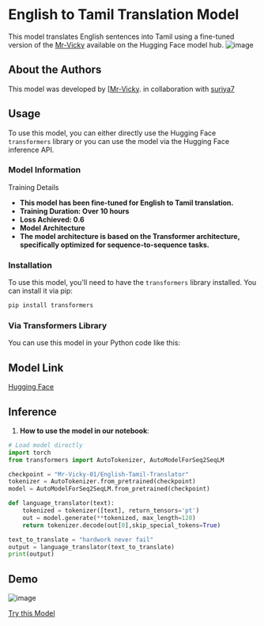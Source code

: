 # English to Tamil Translation Model

This model translates English sentences into Tamil using a fine-tuned version of the [Mr-Vicky](https://huggingface.co/Mr-Vicky-01/Fine_tune_english_to_tamil) available on the Hugging Face model hub. 
![image](https://github.com/Mr-Vicky-01/Tamil_Translator/assets/143078285/8609a8c9-f4a2-463e-8077-df8a48b01099)

## About the Authors
This model was developed by [[Mr-Vicky](https://huggingface.co/Mr-Vicky-01). in collaboration with [suriya7](https://huggingface.co/suriya7)

## Usage

To use this model, you can either directly use the Hugging Face `transformers` library or you can use the model via the Hugging Face inference API.


### Model Information

Training Details

- **This model has been fine-tuned for English to Tamil translation.**
- **Training Duration: Over 10 hours**
- **Loss Achieved: 0.6**
- **Model Architecture**
- **The model architecture is based on the Transformer architecture, specifically optimized for sequence-to-sequence tasks.**

### Installation
To use this model, you'll need to have the `transformers` library installed. You can install it via pip:
```bash
pip install transformers
```
### Via Transformers Library

You can use this model in your Python code like this:

## Model Link
[Hugging Face](https://huggingface.co/Mr-Vicky-01/English-Tamil-Translator)

## Inference
1. **How to use the model in our notebook**:
```python
# Load model directly
import torch
from transformers import AutoTokenizer, AutoModelForSeq2SeqLM

checkpoint = "Mr-Vicky-01/English-Tamil-Translator"
tokenizer = AutoTokenizer.from_pretrained(checkpoint)
model = AutoModelForSeq2SeqLM.from_pretrained(checkpoint)

def language_translator(text):
    tokenized = tokenizer([text], return_tensors='pt')
    out = model.generate(**tokenized, max_length=128)
    return tokenizer.decode(out[0],skip_special_tokens=True)

text_to_translate = "hardwork never fail"
output = language_translator(text_to_translate)
print(output)
```

## Demo 
![image](https://github.com/Mr-Vicky-01/tamil_summarization/assets/143078285/7977f815-e670-4bb2-b472-1dd75b2304c9)

[Try this Model](https://huggingface.co/spaces/Mr-Vicky-01/tamil_translator)
